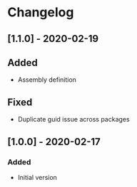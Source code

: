 # Changelog

## [1.1.0] - 2020-02-19
## Added
- Assembly definition

## Fixed
- Duplicate guid issue across packages

## [1.0.0] - 2020-02-17
### Added
- Initial version
